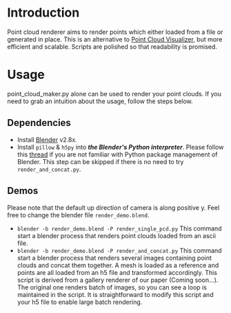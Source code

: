 # Introduction
Point cloud renderer aims to render points which either loaded from a file or generated in place. 
This is an alternative to [Point Cloud Visualizer](https://github.com/uhlik/bpy), but more efficient and scalable. Scripts are polished
so that readability is promised. 
# Usage
point_cloud_maker.py alone can be used to render your point clouds. If you need to grab
an intuition about the usage, follow the steps below.
## Dependencies
- Install [Blender](https://blender.org/download) v2.8x.
- Install `pillow` & `h5py` into ***the Blender's Python interpreter***. Please follow this [thread](https://blender.stackexchange.com/a/56013)
if you are not familiar with Python package management of Blender.
This step can be skipped if there is no need to try `render_and_concat.py`.
## Demos
Please note that the default up direction of camera is along positive y. Feel free to change the blender file `render_demo.blend`.
- `blender -b render_demo.blend -P render_single_pcd.py` This command start a blender process that renders point clouds loaded from an ascii file.
- `blender -b render_demo.blend -P render_and_concat.py` This command start a blender process that renders several images containing
point clouds and concat them together. A mesh is loaded as a reference and points are all loaded from an h5 file and transformed accordingly. This script
is derived from a gallery renderer of our paper (Coming soon...). The original one renders batch of images, so you can see
a loop is maintained in the script. It is straightforward to modify this script and your h5 file to enable large batch rendering. 
